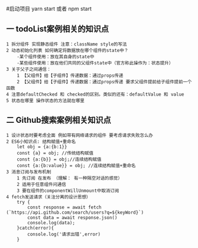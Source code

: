 #启动项目
yarn start
或者
npm start

## 一 todoList案例相关的知识点
    1 拆分组件 实现静态组件 注意：className style的写法
    2 动态初始化列表 如何确定将数据放在哪个组件的state中？
        -某个组件使用：放在其自身的state中
        -某些组件使用：放在他们共同的父组件state中（官方称此操作为：状态提升）
    3 关于父子之间通信：
        1 【父组件】给【子组件】传递数据：通过props传递
        2 【父组件】给【子组件】传递数据：通过props传递 要求父组件提前给子组件提前一个函数
    4 注意defaultChecked 和 checked的区别。类似的还有：defaultValue 和 value
    5 状态在哪里 操作状态的方法就在哪里

## 二 Github搜索案例相关知识点
    1 设计状态时要考虑全面 例如带有网络请求的组件 要考虑请求失败怎么办
    2 ES6小知识点: 结构赋值+重命名
        let obj = {a:{b:1}}
        const {a} = obj; //传统结构赋值
        const {a:{b}} = obj;//连续结构赋值
        const {a:{b:value}} = obj; //连续结构赋值+重命名
    3 消息订阅与发布机制
        1 先订阅 在发布 （理解： 有一种隔空对话的感觉）
        2 适用于任意组件问通信
        3 要在组件的componentWillUnmount中取消订阅
    4 fetch发送请求（关注分离的设计思想）
        try {
            const response = await fetch (`https://api.github.com/search/users?q=${keyWord}`)
            const data = await response.json()
            console.log(data);
        }catch(error){
            console.log('请求出错',error)
        }